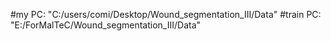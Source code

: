 #my PC: "C:/users/comi/Desktop/Wound_segmentation_III/Data"
#train PC: "E:/ForMalTeC/Wound_segmentation_III/Data"